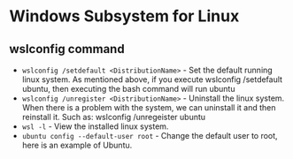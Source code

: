 # Windows Subsystem for Linux

## wslconfig command

* `wslconfig /setdefault <DistributionName>` - Set the default running linux system. As mentioned above, if you execute wslconfig /setdefault ubuntu, then executing the bash command will run ubuntu
* `wslconfig /unregister <DistributionName>` - Uninstall the linux system. When there is a problem with the system, we can uninstall it and then reinstall it. Such as: wslconfig /unregeister ubuntu
* `wsl -l` - View the installed linux system.
* `ubuntu config --default-user root` - Change the default user to root, here is an example of Ubuntu.
